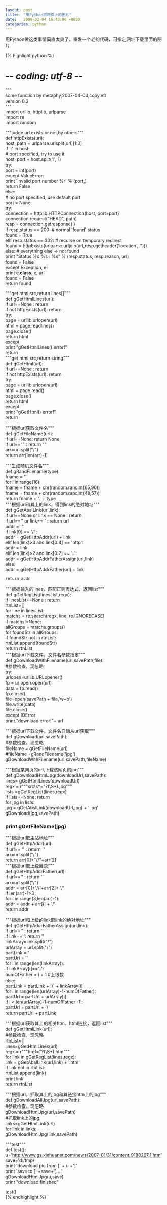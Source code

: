 ```yaml
---
layout: post
title:  "用Python抓网页上的图片"
date:   2008-02-04 16:40:00 +0800
categories: python
---
```


用Python做这类事情简直太爽了，重发一个老的代码，可指定网址下载里面的图片

{% highlight python %}
# -*- coding: utf-8 -*-  
"""  
some function by metaphy,2007-04-03,copyleft  
version 0.2  
"""  
import urllib, httplib, urlparse  
import re  
import random  
  
"""judge url exists or not,by others"""  
def httpExists(url):  
    host, path = urlparse.urlsplit(url)[1:3]  
    if ':' in host:  
        # port specified, try to use it  
        host, port = host.split(':', 1)  
        try:  
            port = int(port)  
        except ValueError:  
            print 'invalid port number %r' % (port,)  
            return False  
    else:  
        # no port specified, use default port  
        port = None  
    try:  
        connection = httplib.HTTPConnection(host, port=port)  
        connection.request("HEAD", path)  
        resp = connection.getresponse( )  
        if resp.status == 200:       # normal 'found' status  
            found = True  
        elif resp.status == 302:     # recurse on temporary redirect  
            found = httpExists(urlparse.urljoin(url,resp.getheader('location', '')))  
        else:                        # everything else -> not found  
            print "Status %d %s : %s" % (resp.status, resp.reason, url)  
            found = False  
    except Exception, e:  
        print e.__class__, e, url  
        found = False  
    return found  
  
"""get html src,return lines[]"""  
def gGetHtmlLines(url):  
    if url==None : return  
    if not httpExists(url): return   
    try:  
        page = urllib.urlopen(url)     
        html = page.readlines()  
        page.close()  
        return html  
    except:  
        print "gGetHtmlLines() error!"  
        return  
"""get html src,return string"""  
def gGetHtml(url):  
    if url==None : return  
    if not httpExists(url): return   
    try:  
        page = urllib.urlopen(url)     
        html = page.read()  
        page.close()  
        return html  
    except:  
        print "gGetHtml() error!"  
        return  
  
"""根据url获取文件名"""  
def gGetFileName(url):  
    if url==None: return None  
    if url=="" : return ""  
    arr=url.split("/")  
    return arr[len(arr)-1]  
  
"""生成随机文件名"""  
def gRandFilename(type):  
    fname = ''  
    for i in range(16):  
        fname = fname + chr(random.randint(65,90))  
        fname = fname + chr(random.randint(48,57))  
    return fname + '.' + type  
"""根据url和其上的link，得到link的绝对地址"""  
def gGetAbslLink(url,link):  
    if url==None or link == None : return   
    if url=='' or link=='' : return url   
    addr = ''   
    if link[0] == '/' :   
        addr = gGetHttpAddr(url) + link   
    elif len(link)>3 and link[0:4] == 'http':  
        addr =  link   
    elif len(link)>2 and link[0:2] == '..':  
        addr = gGetHttpAddrFatherAssign(url,link)  
    else:  
        addr = gGetHttpAddrFather(url) + link   
  
    return addr   
  
"""根据输入的lines，匹配正则表达式，返回list"""  
def gGetRegList(linesList,regx):  
    if linesList==None : return   
    rtnList=[]  
    for line in linesList:  
        matchs = re.search(regx, line, re.IGNORECASE)  
        if matchs!=None:  
            allGroups = matchs.groups()  
            for foundStr in allGroups:  
                if foundStr not in rtnList:  
                    rtnList.append(foundStr)  
    return rtnList  
"""根据url下载文件，文件名参数指定"""  
def gDownloadWithFilename(url,savePath,file):  
    #参数检查，现忽略  
    try:  
        urlopen=urllib.URLopener()  
        fp = urlopen.open(url)  
        data = fp.read()  
        fp.close()  
        file=open(savePath + file,'w+b')  
        file.write(data)  
        file.close()  
    except IOError:  
        print "download error!"+ url  
          
"""根据url下载文件，文件名自动从url获取"""  
def gDownload(url,savePath):  
    #参数检查，现忽略  
    fileName = gGetFileName(url)  
    #fileName =gRandFilename('jpg')  
    gDownloadWithFilename(url,savePath,fileName)  
          
"""根据某网页的url,下载该网页的jpg"""  
def gDownloadHtmlJpg(downloadUrl,savePath):  
    lines= gGetHtmlLines(downloadUrl)  
    regx = r"""src\s*="?(\S+)\.jpg"""  
    lists =gGetRegList(lines,regx)  
    if lists==None: return   
    for jpg in lists:  
        jpg = gGetAbslLink(downloadUrl,jpg) + '.jpg'  
        gDownload(jpg,savePath)  
   ###     print gGetFileName(jpg)  
"""根据url取主站地址"""  
def gGetHttpAddr(url):  
    if url== '' : return ''  
    arr=url.split("/")  
    return arr[0]+"//"+arr[2]  
"""根据url取上级目录"""  
def gGetHttpAddrFather(url):  
    if url=='' : return ''  
    arr=url.split("/")  
    addr = arr[0]+'//'+arr[2]+ '/'  
    if len(arr)-1>3 :  
        for i in range(3,len(arr)-1):  
            addr = addr + arr[i] + '/'  
    return addr  
  
"""根据url和上级的link取link的绝对地址"""  
def gGetHttpAddrFatherAssign(url,link):  
    if url=='' : return ''  
    if link=='': return ''  
    linkArray=link.split("/")  
    urlArray = url.split("/")  
    partLink =''  
    partUrl = ''  
    for i in range(len(linkArray)):          
        if linkArray[i]=='..':   
            numOfFather = i + 1    #上级数  
        else:  
            partLink = partLink + '/'  + linkArray[i]  
    for i in range(len(urlArray)-1-numOfFather):  
        partUrl = partUrl + urlArray[i]   
        if i < len(urlArray)-1-numOfFather -1 :   
            partUrl = partUrl + '/'  
    return  partUrl + partLink  
  
"""根据url获取其上的相关htm、html链接，返回list"""  
def gGetHtmlLink(url):  
    #参数检查，现忽略  
    rtnList=[]  
    lines=gGetHtmlLines(url)  
    regx = r"""href="?(\S+)\.htm"""  
    for link in gGetRegList(lines,regx):  
        link = gGetAbslLink(url,link) + '.htm'  
        if link not in rtnList:  
            rtnList.append(link)  
            print link  
    return rtnList  
  
"""根据url，抓取其上的jpg和其链接htm上的jpg"""  
def gDownloadAllJpg(url,savePath):  
    #参数检查，现忽略  
    gDownloadHtmlJpg(url,savePath)  
    #抓取link上的jpg  
    links=gGetHtmlLink(url)  
    for link in links:  
        gDownloadHtmlJpg(link,savePath)  
  
"""test"""  
def test():  
    u='http://www.gs.xinhuanet.com/news/2007-01/31/content_9188207_1.htm'  
    save='d:/tmp/'  
    print 'download pic from [' + u +']'  
    print 'save to [' +save+'] ...'  
    gDownloadHtmlJpg(u,save)  
    print "download finished"  
      
test()  
{% endhighlight %}